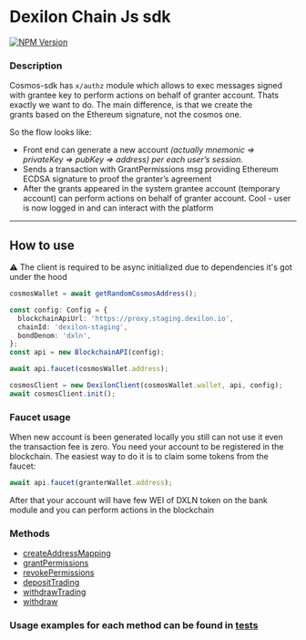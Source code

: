 # Dexilon Chain Js sdk

[![NPM Version][npm-image]][npm-url]

### Description

Cosmos-sdk has `x/authz` module which allows to exec messages signed with grantee key to perform actions on behalf of granter account. Thats exactly we want to do. The main difference, is that we create the grants based on the Ethereum signature, not the cosmos one.

So the flow looks like:

- Front end can generate a new account _(actually mnemonic ⇒ privateKey ⇒ pubKey ⇒ address) per each user’s session._
- Sends a transaction with GrantPermissions msg providing Ethereum ECDSA signature to proof the granter’s agreement
- After the grants appeared in the system grantee account (temporary account) can perform actions on behalf of granter account. Cool - user is now logged in and can interact with the platform

---

## How to use

:warning: The client is required to be async initialized due to dependencies it's got under the hood

```ts
cosmosWallet = await getRandomCosmosAddress();

const config: Config = {
  blockchainApiUrl: 'https://proxy.staging.dexilon.io',
  chainId: 'dexilon-staging',
  bondDenom: 'dxln',
};
const api = new BlockchainAPI(config);

await api.faucet(cosmosWallet.address);

cosmosClient = new DexilonClient(cosmosWallet.wallet, api, config);
await cosmosClient.init();
```

### Faucet usage

When new account is been generated locally you still can not use it even the transaction fee is zero. You need your account to be registered in the blockchain. The easiest way to do it is to claim some tokens from the faucet:

```ts
await api.faucet(granterWallet.address);
```

After that your account will have few WEI of DXLN token on the bank module and you can perform actions in the blockchain

### Methods

- [createAddressMapping](https://github.com/dexilon-exchange/dexilon-chain-js-sdk/blob/master/src/client.ts#L68)
- [grantPermissions](https://github.com/dexilon-exchange/dexilon-chain-js-sdk/blob/master/src/client.ts#L80)
- [revokePermissions](https://github.com/dexilon-exchange/dexilon-chain-js-sdk/blob/master/src/client.ts#L100)
- [depositTrading](https://github.com/dexilon-exchange/dexilon-chain-js-sdk/blob/master/src/client.ts#L118)
- [withdrawTrading](https://github.com/dexilon-exchange/dexilon-chain-js-sdk/blob/master/src/client.ts#L135)
- [withdraw](https://github.com/dexilon-exchange/dexilon-chain-js-sdk/blob/master/src/client.ts#L153)

### Usage examples for each method can be found in [tests](https://github.com/dexilon-exchange/dexilon-chain-js-sdk/blob/master/tests/dev.test.ts)

[npm-image]: https://img.shields.io/badge/npm-v0.2.6-green?style=plastic&logo=npm
[npm-url]: https://github.com/dexilon-exchange/dexilon-chain-js-sdk/packages/1585138
